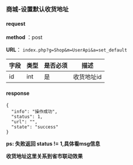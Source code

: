 ### 商城-设置默认收货地址



#### request

 **method** ：post
 
 **URL**： `index.php?g=Shop&m=UserApi&a=set_default`
 

 
字段 | 类型|是否必须|描述
---|---|---|---|
id | int|是|收货地址id|

#### response

```
{
  "info": "操作成功",
  "status": 1,
  "url": "",
  "state": "success"
}
```

**ps: 失败返回 status != 1,具体看msg信息**


**收货地址这里关系到省市联动效果**